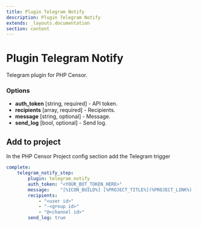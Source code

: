 ```yaml
---
title: Plugin Telegram Notify
description: Plugin Telegram Notify
extends: _layouts.documentation
section: content
---
```


Plugin Telegram Notify
======================

Telegram plugin for PHP Censor.

### Options

* **auth_token** [string, required] - API token.
* **recipients** [array, required] - Recipients.
* **message** [string, optional] - Message.
* **send_log** [bool, optional] - Send log.

Add to project
--------------

In the PHP Censor Project config section add the Telegram trigger

```yml
complete:
    telegram_notify_step:
        plugin: telegram_notify
        auth_token: "<YOUR_BOT_TOKEN_HERE>"
        message:    "[%ICON_BUILD%] [%PROJECT_TITLE%](%PROJECT_LINK%) - [Build #%BUILD_ID%](%BUILD_LINK%) has finished for commit [%SHORT_COMMIT_ID% (%COMMITTER_EMAIL%)](%COMMIT_LINK%) on branch [%BRANCH%](%BRANCH_LINK%)"
        recipients:
            - "<user id>"
            - "-<group id>"
            - "@<channel id>"
        send_log: true
```

